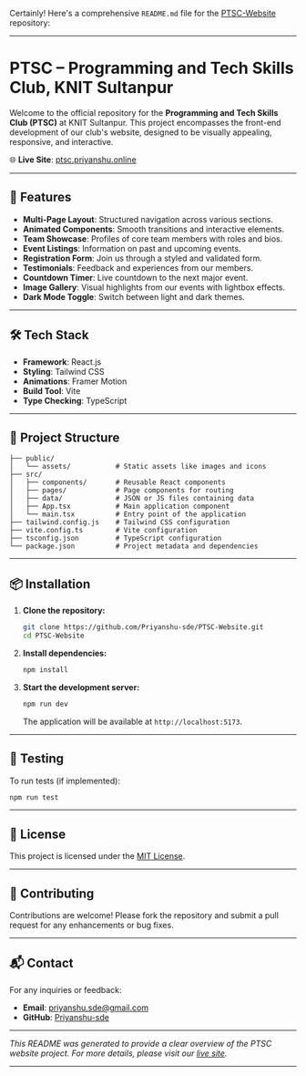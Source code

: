 Certainly! Here's a comprehensive `README.md` file for the [PTSC-Website](https://github.com/Priyanshu-sde/PTSC-Website) repository:

---

# PTSC – Programming and Tech Skills Club, KNIT Sultanpur

Welcome to the official repository for the **Programming and Tech Skills Club (PTSC)** at KNIT Sultanpur. This project encompasses the front-end development of our club's website, designed to be visually appealing, responsive, and interactive.

🌐 **Live Site**: [ptsc.priyanshu.online](https://ptsc.priyanshu.online/)

---

## 🚀 Features

- **Multi-Page Layout**: Structured navigation across various sections.
- **Animated Components**: Smooth transitions and interactive elements.
- **Team Showcase**: Profiles of core team members with roles and bios.
- **Event Listings**: Information on past and upcoming events.
- **Registration Form**: Join us through a styled and validated form.
- **Testimonials**: Feedback and experiences from our members.
- **Countdown Timer**: Live countdown to the next major event.
- **Image Gallery**: Visual highlights from our events with lightbox effects.
- **Dark Mode Toggle**: Switch between light and dark themes.

---

## 🛠️ Tech Stack

- **Framework**: React.js
- **Styling**: Tailwind CSS
- **Animations**: Framer Motion
- **Build Tool**: Vite
- **Type Checking**: TypeScript

---

## 📁 Project Structure

```
├── public/
│   └── assets/           # Static assets like images and icons
├── src/
│   ├── components/       # Reusable React components
│   ├── pages/            # Page components for routing
│   ├── data/             # JSON or JS files containing data
│   ├── App.tsx           # Main application component
│   └── main.tsx          # Entry point of the application
├── tailwind.config.js    # Tailwind CSS configuration
├── vite.config.ts        # Vite configuration
├── tsconfig.json         # TypeScript configuration
└── package.json          # Project metadata and dependencies
```

---

## 📦 Installation

1. **Clone the repository:**

   ```bash
   git clone https://github.com/Priyanshu-sde/PTSC-Website.git
   cd PTSC-Website
   ```

2. **Install dependencies:**

   ```bash
   npm install
   ```

3. **Start the development server:**

   ```bash
   npm run dev
   ```

   The application will be available at `http://localhost:5173`.

---

## 🧪 Testing

To run tests (if implemented):

```bash
npm run test
```

---

## 📄 License

This project is licensed under the [MIT License](LICENSE).

---

## 🤝 Contributing

Contributions are welcome! Please fork the repository and submit a pull request for any enhancements or bug fixes.

---

## 📬 Contact

For any inquiries or feedback:

- **Email**: [priyanshu.sde@gmail.com](mailto:priyanshu.sde@gmail.com)
- **GitHub**: [Priyanshu-sde](https://github.com/Priyanshu-sde)

---

*This README was generated to provide a clear overview of the PTSC website project. For more details, please visit our [live site](https://ptsc.priyanshu.online/).*

--- 
